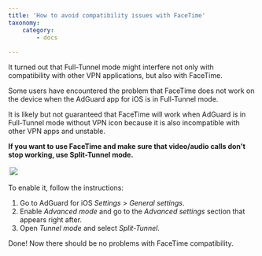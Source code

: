 ```yaml
---
title: 'How to avoid compatibility issues with FaceTime'
taxonomy:
    category:
        - docs
   
---
```


It turned out that Full-Tunnel mode might interfere not only with compatibility with other VPN applications, but also with FaceTime.

Some users have encountered the problem that FaceTime does not work on the device when the AdGuard app for iOS is in Full-Tunnel mode.

It is likely but not guaranteed that FaceTime will work when AdGuard is in Full-Tunnel mode without VPN icon because it is also incompatible with other VPN apps and unstable. 

**If you want to use FaceTime and make sure that video/audio calls don't stop working, use Split-Tunnel mode.**

<img src="https://cdn.adguard.com/public/Adguard/kb/newscreenshots/Ru/iOS/tunnel-mode.PNG?!" style="border: 1px solid #efefef; max-width: 300px; padding: 2px;">

To enable it, follow the instructions:
1. Go to AdGuard for iOS *Settings* > *General settings*.
2. Enable *Advanced mode* and go to the *Advanced settings* section that appears right after.
3. Open *Tunnel mode* and select *Split-Tunnel*.

Done! Now there should be no problems with FaceTime compatibility.
 